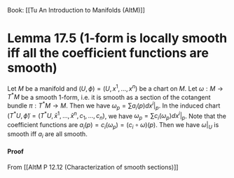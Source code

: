 Book: [[Tu An Introduction to Manifolds (AItM)]]
# Lemma 17.5 (1-form is locally smooth iff all the coefficient functions are smooth)
Let $M$ be a manifold and $(U,\phi)=(U,x^{1},\dots,x^{n})$ be a chart on $M$.
Let $\omega:M\to T^*M$ be a smooth $1$-form, i.e. it is smooth as a section of the cotangent bundle $\pi:T^*M\to M$.
Then we have $\omega_{p}=\sum a_{i}(p)dx^{i}\vert_{p}$.
In the induced chart $(T^*U,\tilde{\phi})=(T^*U,\bar{x}^{1},\dots,\bar{x}^{n},c_{1},\dots,c_{n})$, we have $\omega_{p}=\sum c_{i}(\omega_{p})dx^{i}\vert_{p}$.
Note that the coefficient functions are $a_{i}(p)=c_{i}(\omega_{p})=(c_{i}\circ \omega)(p)$.
Then we have $\omega|_{U}$ is smooth iff $a_{i}$ are all smooth.
#### Proof
From [[AItM P 12.12 (Characterization of smooth sections)]]
